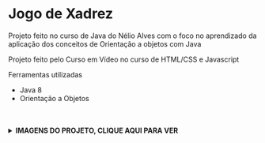  # Jogo de Xadrez
 
 <p> Projeto feito no curso de Java do Nélio Alves com o foco no aprendizado da aplicação dos conceitos de Orientação a objetos com Java</p>
 <p> Projeto feito pelo Curso em Vídeo no curso de HTML/CSS e Javascript </p>
 <p>Ferramentas utilizadas</p>
        <ul>
            <li>Java 8</li>
           <li>Orientação a Objetos</li>
        </ul>


 <br>
        <br>
<details>
    <br>
    <summary><b>IMAGENS DO PROJETO, CLIQUE AQUI PARA VER </b></summary>
 <h3> UML </h3>
 
![Project](https://user-images.githubusercontent.com/84048306/119861459-cbc2cd00-beed-11eb-88fd-4fe1b88bf2ca.png)

<h3>Movimentos Possíveis</h3>

![Possible Moves](https://user-images.githubusercontent.com/84048306/119861503-d9785280-beed-11eb-8a10-733bb54ce990.png)

<h3> EN PASSANT </h3>

![Enpassant](https://user-images.githubusercontent.com/84048306/119861529-e1d08d80-beed-11eb-887e-9a4598e1460f.png)

<h3> CASTLING </h3>

![Castling](https://user-images.githubusercontent.com/84048306/119861553-e7c66e80-beed-11eb-8d60-5921d9fd4ba8.png)

<h3> Promoção </h3>

![Promotion](https://user-images.githubusercontent.com/84048306/119861614-f6148a80-beed-11eb-9614-b3860b254444.png)


<h3> Saída de Dados </h3>

![output](https://user-images.githubusercontent.com/84048306/119861583-ee54e600-beed-11eb-8e4e-9f24fed18283.png)

</details>

